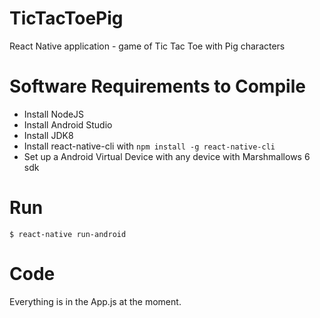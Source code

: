 # TicTacToePig
React Native application - game of Tic Tac Toe with Pig characters

# Software Requirements to Compile
- Install NodeJS
- Install Android Studio
- Install JDK8
- Install react-native-cli with `npm install -g react-native-cli`
- Set up a Android Virtual Device with any device with Marshmallows 6 sdk

# Run
`$ react-native run-android`

# Code
Everything is in the App.js at the moment.
